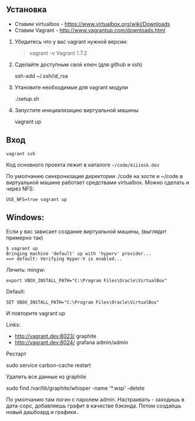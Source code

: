 
Установка
---------

* Ставим virtualbox - https://www.virtualbox.org/wiki/Downloads
* Ставим Vagrant - http://www.vagrantup.com/downloads.html

1. Убедитесь что у вас vagrant нужной версии:

    > vagrant -v
    Vagrant 1.7.2


2. Сделайте доступным свой ключ (для github и ssh)

    ssh-add ~/.ssh/id_rsa

3. Утановите необходимые для vagrant модули

    ./setup.sh

4. Запустите инициализацию виртуальной машины

    vagrant up
    
Вход
----

    vagrant ssh

Код основного проекта лежит в каталоге `~/code/kiiiosk.dev`


По умолчанию синхронизация директории ./code на хосте и ~/code в виртуальной машине работает средствами virtualbox. Можно сделать и через NFS:

    USE_NFS=true vagrant up


Windows:
---
Если у вас зависает создание виртуальной машины, (выглядит примерно так)

    $ vagrant up
    Bringing machine 'default' up with 'hyperv' provider...
    ==> default: Verifying Hyper-V is enabled...

Лечить:
mingw:

    export VBOX_INSTALL_PATH="C:\Program Files\Oracle\VirtualBox"
    
Default:

    SET VBOX_INSTALL_PATH="C:\Program Files\Oracle\VirtualBox"
   
 И повторите vagrant up

Links:

 * http://vagrant.dev:8023/ graphite
 * http://vagrant.dev:8024/ grafana admin/admin

Рестарт

   sudo service carbon-cache restart

Удалить все данные из graphite

 sudo find /var/lib/graphite/whisper -name '*.wsp' -delete

По умолчанию там логин с паролем admin. Настраивать - заходишь в дата-сорс, добавляешь графит в качестве бэкэнда. Потом создаёшь новый дашбоард и графики..
